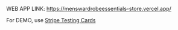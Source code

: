 WEB APP LINK: https://menswardrobeessentials-store.vercel.app/

For DEMO, use [Stripe Testing Cards](https://stripe.com/docs/testing)
